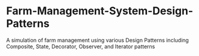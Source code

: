 # Farm-Management-System-Design-Patterns
 A simulation of farm management using various Design Patterns including Composite, State, Decorator, Observer, and Iterator patterns
